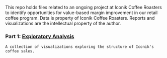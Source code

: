 This repo holds files related to an ongoing project at Iconik Coffee Roasters to identify opportunities for value-based margin improvement in our retail coffee program. Data is property of Iconik Coffee Roasters. Reports and visualizations are the intellectual property of the author.

### Part 1: [Exploratory Analysis](https://github.com/ryanloveriner/Iconik_Retail_Sales_Analysis/tree/exploratory_analysis)
    A collection of visualizations exploring the structure of Iconik's coffee sales.
